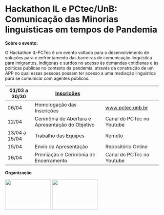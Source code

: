 # Hackathon IL e PCtec/UnB: Comunicação das Minorias linguísticas em tempos de Pandemia


**Sobre o evento:**
 
O Hackathon IL-PCTec é um evento voltado para o desenvolvimento de soluções para o enfrentamento das barreiras de comunicação linguística para imigrantes, indígenas e surdos no acesso às demandas cotidianas e às políticas públicas no contexto da pandemia, através da construção de um APP no qual essas pessoas possam ter acesso a uma mediação linguística para se comunicar com agentes públicos.




|     01/03 a 30/30  | [Inscrições](https://hackathon-il.github.io/InfoGeral/#/Inscricoes.md) |  |
|-------|-------|-------|
|06/04   | Homologação das Inscrições|www.pctec.unb.br |
|12/04| 	Cerimônia de Abertura e Apresentação do Objetivo | Canal do PCTec no Youtube
| 13/04 a 15/04| 	Trabalho das Equipes |Remoto
|15/04 | Envio da Apresentação | 	Repositório Online|
16/04 | Premiação e Cerimônia de Encerramento | Canal do PCTec no Youtube |




 **Organização**

 <img src="https://raw.githubusercontent.com/francisco1code/REQ-2020.2-PetSpace/gh-pages/Images/Lappis-unb.png" width="150" height="100"/>
</a>
 <img src="https://raw.githubusercontent.com/francisco1code/REQ-2020.2-PetSpace/gh-pages/Images/pctec.png" width="150" height="100"/>

